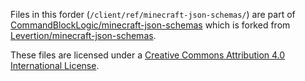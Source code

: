 Files in this forder (`/client/ref/minecraft-json-schemas/`) are part of [CommandBlockLogic/minecraft-json-schemas](https://github.com/CommandBlockLogic/minecraft-json-schemas) which is forked from [Levertion/minecraft-json-schemas](https://github.com/Levertion/minecraft-json-schemas).

These files are licensed under a [Creative Commons Attribution 4.0 International License](https://creativecommons.org/licenses/by/4.0/).
